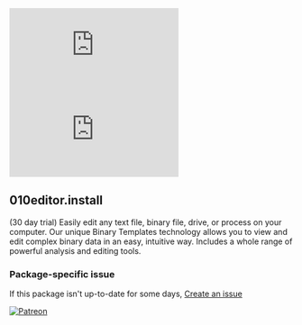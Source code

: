 [![](https://img.shields.io/chocolatey/v/010editor.install?color=green&label=010editor.install)](https://chocolatey.org/packages/010editor.install) [![](https://img.shields.io/chocolatey/dt/010editor.install)](https://chocolatey.org/packages/010editor.install)

## 010editor.install
(30 day trial) Easily edit any text file, binary file, drive, or process on your computer. 
Our unique Binary Templates technology allows you to view and edit complex binary data in an 
easy, intuitive way. Includes a whole range of powerful analysis and editing tools.

### Package-specific issue
If this package isn't up-to-date for some days, [Create an issue](https://github.com/tunisiano187/Chocolatey-packages/issues/new/choose)

[![Patreon](https://cdn.jsdelivr.net/gh/tunisiano187/Chocolatey-packages@d15c4e19c709e7148588d4523ffc6dd3cd3c7e5e/icons/patreon.png)](https://www.patreon.com/tunisiano)
